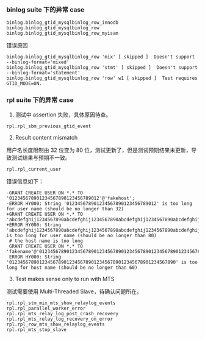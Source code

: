 
### binlog suite 下的异常 case

```
binlog.binlog_gtid_mysqlbinlog_row_innodb
binlog.binlog_gtid_mysqlbinlog_row
binlog.binlog_gtid_mysqlbinlog_row_myisam
```

错误原因

```
binlog.binlog_gtid_mysqlbinlog_row 'mix' [ skipped ]  Doesn't support --binlog-format='mixed'
binlog.binlog_gtid_mysqlbinlog_row 'stmt' [ skipped ]  Doesn't support --binlog-format='statement'
binlog.binlog_gtid_mysqlbinlog_row 'row' w1 [ skipped ]  Test requires GTID_MODE=ON.
```


### rpl suite 下的异常 case

1. 测试中 assertion 失败，具体原因待查。

```
rpl.rpl_sbm_previous_gtid_event
```

2. Result content mismatch

用户名长度限制由 32 位变为 80 位，测试更新了，但是测试预期结果未更新，导致测试结果与预期不一致。

```
rpl.rpl_current_user
```

错误信息如下：

```
-GRANT CREATE USER ON *.* TO '012345678901234567890123456789012'@'fakehost';
-ERROR HY000: String '012345678901234567890123456789012' is too long for user name (should be no longer than 32)
+GRANT CREATE USER ON *.* TO 'abcdefghij1234567890abcdefghij1234567890abcdefghij1234567890abcdefghij1234567890a'@'fakehost';
+ERROR HY000: String 'abcdefghij1234567890abcdefghij1234567890abcdefghij1234567890abcdefghij' is too long for user name (should be no longer than 80)
 # the host name is too long
 GRANT CREATE USER ON *.* TO 'fakename'@'0123456789012345678901234567890123456789012345678901234567890';
 ERROR HY000: String '0123456789012345678901234567890123456789012345678901234567890' is too long for host name (should be no longer than 60)
```

3. Test makes sense only to run with MTS

测试需要使用 Multi-Threaded Slave，待确认问题所在。

```
rpl.rpl_stm_mix_mts_show_relaylog_events
rpl.rpl_parallel_worker_error
rpl.rpl_mts_relay_log_post_crash_recovery
rpl.rpl_mts_relay_log_recovery_on_error
rpl.rpl_row_mts_show_relaylog_events
rpl.rpl_mts_stop_slave
```


